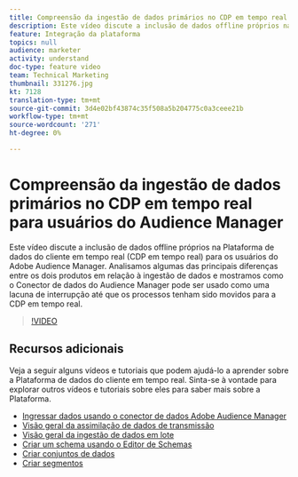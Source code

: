 ```yaml
---
title: Compreensão da ingestão de dados primários no CDP em tempo real para usuários do Audience Manager
description: Este vídeo discute a inclusão de dados offline próprios na Plataforma de dados do cliente em tempo real (CDP em tempo real) para os usuários do Adobe Audience Manager. Analisamos algumas das principais diferenças entre os dois produtos em relação à ingestão de dados e mostramos como o Conector de dados do Audience Manager pode ser usado como uma lacuna de interrupção até que os processos tenham sido movidos para a CDP em tempo real.
feature: Integração da plataforma
topics: null
audience: marketer
activity: understand
doc-type: feature video
team: Technical Marketing
thumbnail: 331276.jpg
kt: 7128
translation-type: tm+mt
source-git-commit: 3d4e02bf43874c35f508a5b204775c0a3ceee21b
workflow-type: tm+mt
source-wordcount: '271'
ht-degree: 0%

---
```



# Compreensão da ingestão de dados primários no CDP em tempo real para usuários do Audience Manager

Este vídeo discute a inclusão de dados offline próprios na Plataforma de dados do cliente em tempo real (CDP em tempo real) para os usuários do Adobe Audience Manager. Analisamos algumas das principais diferenças entre os dois produtos em relação à ingestão de dados e mostramos como o Conector de dados do Audience Manager pode ser usado como uma lacuna de interrupção até que os processos tenham sido movidos para a CDP em tempo real.


>[!VIDEO](https://video.tv.adobe.com/v/331276/?quality=12&learn=on)

## Recursos adicionais

Veja a seguir alguns vídeos e tutoriais que podem ajudá-lo a aprender sobre a Plataforma de dados do cliente em tempo real. Sinta-se à vontade para explorar outros vídeos e tutoriais sobre eles para saber mais sobre a Plataforma.

* [Ingressar dados usando o conector de dados Adobe Audience Manager](https://experienceleague.adobe.com/docs/platform-learn/tutorials/sources/ingest-data-from-aam.html?lang=en#sources)
* [Visão geral da assimilação de dados de transmissão](https://experienceleague.adobe.com/docs/platform-learn/tutorials/data-ingestion/understanding-streaming-ingestion.html?lang=en#data-ingestion)
* [Visão geral da ingestão de dados em lote](https://experienceleague.adobe.com/docs/platform-learn/tutorials/data-ingestion/batch-ingestion-overview.html?lang=en#data-ingestion)
* [Criar um schema usando o Editor de Schemas](https://experienceleague.adobe.com/docs/experience-platform/xdm/tutorials/create-schema-ui.html?lang=en#getting-started)
* [Criar conjuntos de dados](https://experienceleague.adobe.com/docs/platform-learn/getting-started-for-data-architects-and-data-engineers/create-datasets.html?lang=en#permissions-required)
* [Criar segmentos](https://experienceleague.adobe.com/docs/platform-learn/tutorials/segments/create-segments.html?lang=en#segments)

